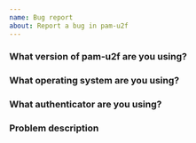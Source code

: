 ```yaml
---
name: Bug report
about: Report a bug in pam-u2f
---
```


<!--
Please use the questions below as a template. Review your answers for
potentially sensitive information. Thank you!
-->

### What version of pam-u2f are you using?

<!--
Please also share how you installed pam-u2f.
-->

### What operating system are you using?

<!--
Please also provide other relevant information about your environment.
For example, what version of libfido2 is installed on your system.
-->

### What authenticator are you using?

<!--
Please include the output of `fido2-token -I`. This helps us understand
your authenticator's capabilities.

fido2-token is distributed with the fido2-tools package on Ubuntu and
Debian. Other distributions may package it directly with libfido2.
-->

### Problem description

<!--
Describe the problem you're facing. If you already know of a possible
solution, please also share whether you'd be open to submitting a pull
request.

Please also provide your PAM configuration and debug output. Debug
output can be enabled for the module itself using the `debug` option.
Debug output for pamu2fcfg can be toggled with the --debug flag on the
command line.

You are strongly encouraged to only capture debug output using test
credentials. Failure to do so can disclose sensitive information.
-->
